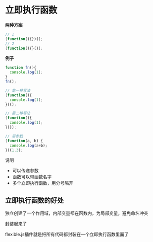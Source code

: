 # 立即执行函数


**两种方案**

```js
// 1
(function(){})();
// 2
(function(){}());
```


**例子**

```js
function fn(){
  console.log(1);
}
fn();

// 第一种写法
(function(){
  console.log(1);
})();

// 第二种写法
(function(){
  console.log(1);
}());

// 带参数
(function(a, b) {
  console.log(a+b);
})(1,3);
```

说明

* 可以传递参数
* 函数可以带函数名字
* 多个立即执行函数，用分号隔开


## 立即执行函数的好处

独立创建了一个作用域，内部变量都在函数内，为局部变量，避免命名冲突

封装起来了



flexible.js插件就是把所有代码都封装在一个立即执行函数里面了
